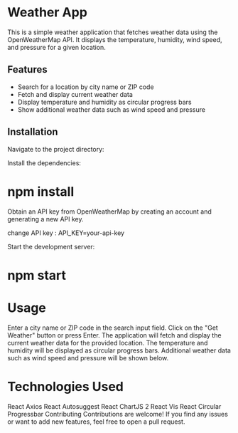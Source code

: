 # Weather App

This is a simple weather application that fetches weather data using the OpenWeatherMap API. It displays the temperature, humidity, wind speed, and pressure for a given location.

## Features

- Search for a location by city name or ZIP code
- Fetch and display current weather data
- Display temperature and humidity as circular progress bars
- Show additional weather data such as wind speed and pressure

## Installation

Navigate to the project directory:

Install the dependencies:
# npm install

Obtain an API key from OpenWeatherMap by creating an account and generating a new API key.

change API key : 
API_KEY=your-api-key

Start the development server:
# npm start

# Usage
Enter a city name or ZIP code in the search input field.
Click on the "Get Weather" button or press Enter.
The application will fetch and display the current weather data for the provided location.
The temperature and humidity will be displayed as circular progress bars.
Additional weather data such as wind speed and pressure will be shown below.

# Technologies Used
React
Axios
React Autosuggest
React ChartJS 2
React Vis
React Circular Progressbar
Contributing
Contributions are welcome! If you find any issues or want to add new features, feel free to open a pull request.
